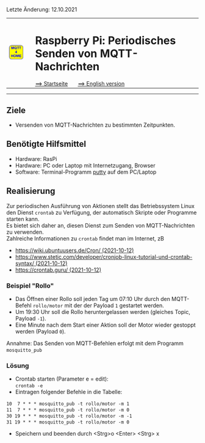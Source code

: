 Letzte &Auml;nderung: 12.10.2021   
<table><tr><td><img src="logo/mqtt4home_96.png"></img></td><td>&nbsp;</td><td>
<h1>Raspberry Pi: Periodisches Senden von MQTT-Nachrichten</h1>
<a href="../LIESMICH.md">==> Startseite</a> &nbsp; &nbsp; &nbsp; 
<a href="m4h104_RasPi_crontab_e.md">==> English version</a> &nbsp; &nbsp; &nbsp; 
</td></tr></table><hr>
  
## Ziele
* Versenden von MQTT-Nachrichten zu bestimmten Zeitpunkten.

## Ben&ouml;tigte Hilfsmittel
* Hardware: RasPi
* Hardware: PC oder Laptop mit Internetzugang, Browser
* Software: Terminal-Programm [putty](https://www.chiark.greenend.org.uk/~sgtatham/putty/latest.html) auf dem PC/Laptop

## Realisierung
Zur periodischen Ausf&uuml;hrung von Aktionen stellt das Betriebssystem Linux den Dienst `crontab` zu Verf&uuml;gung, der automatisch Skripte oder Programme starten kann.   
Es bietet sich daher an, diesen Dienst zum Senden von MQTT-Nachrichten zu verwenden.   
Zahlreiche Informationen zu `crontab` findet man im Internet, zB   
* [https://wiki.ubuntuusers.de/Cron/ (2021-10-12)](https://wiki.ubuntuusers.de/Cron/)   
* [https://www.stetic.com/developer/cronjob-linux-tutorial-und-crontab-syntax/ (2021-10-12)](https://www.stetic.com/developer/cronjob-linux-tutorial-und-crontab-syntax/)   
* [https://crontab.guru/ (2021-10-12)](https://crontab.guru/)   

### Beispiel "Rollo"
* Das &Ouml;ffnen einer Rollo soll jeden Tag um 07:10 Uhr durch den MQTT-Befehl `rollo/motor` mit der der Payload `1` gestartet werden.   
* Um 19:30 Uhr soll die Rollo heruntergelassen werden (gleiches Topic, Payload `-1`).   
* Eine Minute nach dem Start einer Aktion soll der Motor wieder gestoppt werden (Payload `0`).   

Annahme: Das Senden von MQTT-Befehlen erfolgt mit dem Programm `mosquitto_pub`   
### L&ouml;sung
* Crontab starten (Parameter e = edit):   
   `crontab -e`
* Eintragen folgender Befehle in die Tabelle:   
```   
10  7 * * * mosquitto_pub -t rollo/motor -m 1
11  7 * * * mosquitto_pub -t rollo/motor -m 0
30 19 * * * mosquitto_pub -t rollo/motor -m -1
31 19 * * * mosquitto_pub -t rollo/motor -m 0
```   
* Speichern und beenden durch &lt;Strg&gt;o &lt;Enter&gt; &lt;Strg&gt; x
